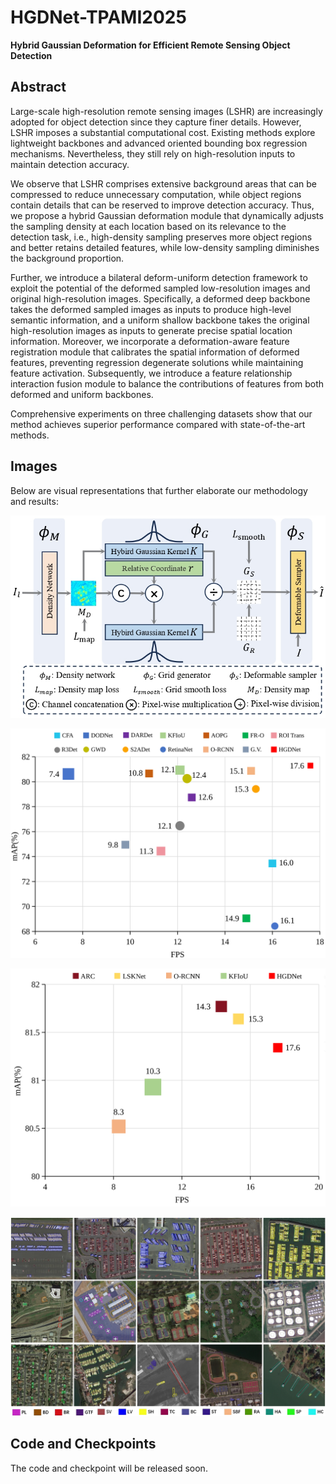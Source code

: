 # HGDNet-TPAMI2025

**Hybrid Gaussian Deformation for Efficient Remote Sensing Object Detection**

## Abstract

Large-scale high-resolution remote sensing images (LSHR) are increasingly adopted for object detection since they capture finer details. However, LSHR imposes a substantial computational cost. Existing methods explore lightweight backbones and advanced oriented bounding box regression mechanisms. Nevertheless, they still rely on high-resolution inputs to maintain detection accuracy. 

We observe that LSHR comprises extensive background areas that can be compressed to reduce unnecessary computation, while object regions contain details that can be reserved to improve detection accuracy. Thus, we propose a hybrid Gaussian deformation module that dynamically adjusts the sampling density at each location based on its relevance to the detection task, i.e., high-density sampling preserves more object regions and better retains detailed features, while low-density sampling diminishes the background proportion.

Further, we introduce a bilateral deform-uniform detection framework to exploit the potential of the deformed sampled low-resolution images and original high-resolution images. Specifically, a deformed deep backbone takes the deformed sampled images as inputs to produce high-level semantic information, and a uniform shallow backbone takes the original high-resolution images as inputs to generate precise spatial location information. Moreover, we incorporate a deformation-aware feature registration module that calibrates the spatial information of deformed features, preventing regression degenerate solutions while maintaining feature activation. Subsequently, we introduce a feature relationship interaction fusion module to balance the contributions of features from both deformed and uniform backbones.

Comprehensive experiments on three challenging datasets show that our method achieves superior performance compared with state-of-the-art methods.

## Images

Below are visual representations that further elaborate our methodology and results:

![Figure 3](pic/fig3.jpg)

![FPS](pic/FPS.svg)

![FPS2](pic/FPS2.svg)

![Figure 8](pic/fig8.jpg)

## Code and Checkpoints

The code and checkpoint will be released soon.
